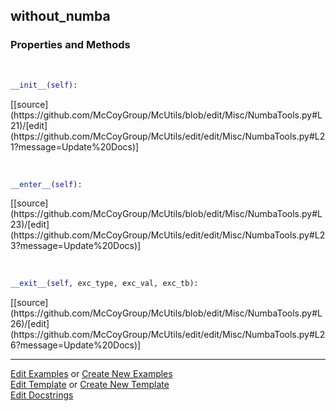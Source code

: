 ## <a id="McUtils.Misc.NumbaTools.without_numba">without_numba</a>


### Properties and Methods
<a id="McUtils.Misc.NumbaTools.without_numba.__init__" class="docs-object-method">&nbsp;</a> 
```python
__init__(self): 
```
<div class="docs-source-link" markdown="1">
[[source](https://github.com/McCoyGroup/McUtils/blob/edit/Misc/NumbaTools.py#L21)/[edit](https://github.com/McCoyGroup/McUtils/edit/edit/Misc/NumbaTools.py#L21?message=Update%20Docs)]
</div>

<a id="McUtils.Misc.NumbaTools.without_numba.__enter__" class="docs-object-method">&nbsp;</a> 
```python
__enter__(self): 
```
<div class="docs-source-link" markdown="1">
[[source](https://github.com/McCoyGroup/McUtils/blob/edit/Misc/NumbaTools.py#L23)/[edit](https://github.com/McCoyGroup/McUtils/edit/edit/Misc/NumbaTools.py#L23?message=Update%20Docs)]
</div>

<a id="McUtils.Misc.NumbaTools.without_numba.__exit__" class="docs-object-method">&nbsp;</a> 
```python
__exit__(self, exc_type, exc_val, exc_tb): 
```
<div class="docs-source-link" markdown="1">
[[source](https://github.com/McCoyGroup/McUtils/blob/edit/Misc/NumbaTools.py#L26)/[edit](https://github.com/McCoyGroup/McUtils/edit/edit/Misc/NumbaTools.py#L26?message=Update%20Docs)]
</div>





___

[Edit Examples](https://github.com/McCoyGroup/McUtils/edit/edit/ci/examples/McUtils/Misc/NumbaTools/without_numba.md) or 
[Create New Examples](https://github.com/McCoyGroup/McUtils/new/edit/?filename=ci/examples/McUtils/Misc/NumbaTools/without_numba.md) <br/>
[Edit Template](https://github.com/McCoyGroup/McUtils/edit/edit/ci/docs/McUtils/Misc/NumbaTools/without_numba.md) or 
[Create New Template](https://github.com/McCoyGroup/McUtils/new/edit/?filename=ci/docs/templates/McUtils/Misc/NumbaTools/without_numba.md) <br/>
[Edit Docstrings](https://github.com/McCoyGroup/McUtils/edit/edit/McUtils/Misc/NumbaTools.py?message=Update%20Docs)